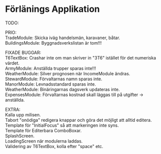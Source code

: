 # Förlänings Applikation

TODO:  
  
PRIO:  
TradeModule: Skicka iväg handelsmän, karavaner, båtar.  
BuildingsModule: Byggnadsverkslistan är tom!!!  
  
FIXADE BUGGAR:  
T6TextBox: Crashar inte om man skriver in "3T6" istället för det numeriska värdet.  
ArmyModule: Anställda trupper sparas inte!!!  
WeatherModule: Silver prognosen när IncomeModule ändras.  
StewardModule: Förvaltarnas namn sparas inte.  
ManorModule: Levnadsstandard sparas inte.  
WeatherModule: Binäringarnas dagsverk updateras inte.  
ExpensesModule: Förvaltarnas kostnad skall läggas till på utgifter -> anställda.  

EXTRA:  
Kalla upp milisen.  
Tabort "onödiga" redigera knappar och göra det möjligt att alltid editera.  
Template för "InitialFocus" så att markeringen inte syns.  
Template för Editerbara ComboBoxar.  
SplashScreen.  
LoadingScreen när modulerna laddas.  
Validering av T6TextBox, kolla efter "space" etc.  
